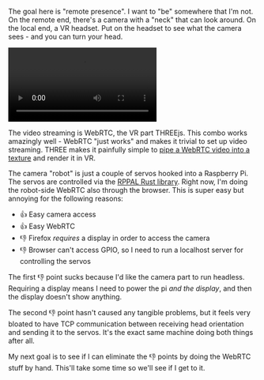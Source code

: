The goal here is "remote presence". I want to "be" somewhere that I'm not.
On the remote end, there's a camera with a "neck" that can look around. On
the local end, a VR headset. Put on the headset to see what the camera sees -
and you can turn your head.

<video controls type="video/webm" src="/videos/teleport-preview-full.webm"></video>

The video streaming is WebRTC, the VR part THREEjs. This combo works amazingly
well - WebRTC "just works" and makes it trivial to set up video streaming. THREE
makes it painfully simple to [pipe a WebRTC video into a texture](https://threejs.org/docs/index.html#api/en/textures/VideoTexture)
and render it in VR.

The camera "robot" is just a couple of servos hooked into a Raspberry Pi. The
servos are controlled via the [RPPAL Rust library](https://github.com/golemparts/rppal).
Right now, I'm doing the robot-side WebRTC also through the browser. This is
super easy but annoying for the following reasons:

* 👍 Easy camera access
* 👍 Easy WebRTC
* 👎 Firefox *requires* a display in order to access the camera
* 👎 Browser can't access GPIO, so I need to run a localhost server for controlling the servos

The first 👎 point sucks because I'd like the camera part to run headless. Requiring a display
means I need to power the pi *and the display*, and then the display doesn't show anything.

The second 👎 point hasn't caused any tangible problems, but it feels very bloated to have TCP
communication between receiving head orientation and sending it to the servos. It's the exact
same machine doing both things after all.

My next goal is to see if I can eliminate the 👎 points by doing the WebRTC stuff by hand.
This'll take some time so we'll see if I get to it.

